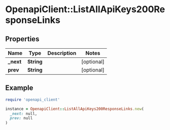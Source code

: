 # OpenapiClient::ListAllApiKeys200ResponseLinks

## Properties

| Name | Type | Description | Notes |
| ---- | ---- | ----------- | ----- |
| **_next** | **String** |  | [optional] |
| **prev** | **String** |  | [optional] |

## Example

```ruby
require 'openapi_client'

instance = OpenapiClient::ListAllApiKeys200ResponseLinks.new(
  _next: null,
  prev: null
)
```

